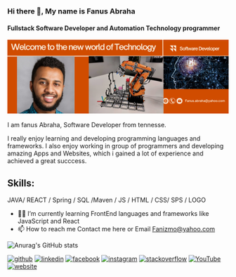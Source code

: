 ### Hi there 👋, My name is Fanus Abraha
####  Fullstack Software Developer and Automation Technology programmer

![ Fullstack Software Developer and Automation Technology programmer](https://github.com/fanusabraha/fanusabraha/blob/main/Phases%20%26%20Spaces%20Inc..png)

I am fanus Abraha, Software Developer from tennesse.

I really enjoy learning and developing programming languages and frameworks.
I also enjoy working in group of programmers and developing amazing Apps and Websites,
which i gained a lot of experience and achieved a great succcess.

## Skills:

JAVA/ REACT / Spring / SQL /Maven / JS / HTML / CSS/ SPS / LOGO
- 👀🌱 I’m currently learning FrontEnd languages and frameworks like JavaScript and React
- 📫 How to reach me Contact me here or Email Fanizmo@yahoo.com

![Anurag's GitHub stats](https://github-readme-stats.vercel.app/api?username=fanusabraha&theme=merko&show_icons=true)


[<img src='https://cdn.jsdelivr.net/npm/simple-icons@3.0.1/icons/github.svg' alt='github' height='40'>](https://github.com/https://github.com/fanusabraha)  [<img src='https://cdn.jsdelivr.net/npm/simple-icons@3.0.1/icons/linkedin.svg' alt='linkedin' height='40'>](https://www.linkedin.com/in/https://www.linkedin.com/in/fanus-abraha-66aa7b1ab//)  [<img src='https://cdn.jsdelivr.net/npm/simple-icons@3.0.1/icons/facebook.svg' alt='facebook' height='40'>](https://www.facebook.com/adonayabraha)  [<img src='https://cdn.jsdelivr.net/npm/simple-icons@3.0.1/icons/instagram.svg' alt='instagram' height='40'>](https://www.instagram.com/adu_cappucino/)  [<img src='https://cdn.jsdelivr.net/npm/simple-icons@3.0.1/icons/stackoverflow.svg' alt='stackoverflow' height='40'>](https://stackoverflow.com/users/stacker)  [<img src='https://cdn.jsdelivr.net/npm/simple-icons@3.0.1/icons/youtube.svg' alt='YouTube' height='40'>](https://www.youtube.com/channel/fanizmo)  [<img src='https://cdn.jsdelivr.net/npm/simple-icons@3.0.1/icons/icloud.svg' alt='website' height='40'>](https://github.com/fanusabraha)  


<!---
fanusabraha/fanusabraha is a ✨ special ✨ repository because its `README.md` (this file) appears on your GitHub profile.
You can click the Preview link to take a look at your changes.
--->
